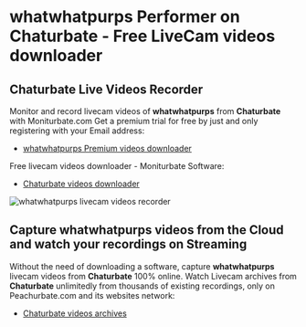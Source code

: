 # whatwhatpurps Performer on Chaturbate - Free LiveCam videos downloader

## Chaturbate Live Videos Recorder

Monitor and record livecam videos of **whatwhatpurps** from **Chaturbate** with Moniturbate.com
Get a premium trial for free by just and only registering with your Email address:
* [whatwhatpurps Premium videos downloader](https://moniturbate.com/request-demo-licence-key.html)

Free livecam videos downloader - Moniturbate Software:
* [Chaturbate videos downloader](https://moniturbate.com/moniturbate-download-software.html)

![whatwhatpurps livecam videos recorder](https://peachurnet.com/templates/moniturbate-software.png)


## Capture whatwhatpurps videos from the Cloud and watch your recordings on Streaming

Without the need of downloading a software, capture **whatwhatpurps** livecam videos from **Chaturbate** 100% online.
Watch Livecam archives from **Chaturbate** unlimitedly from thousands of existing recordings, only on Peachurbate.com and its websites network:
* [Chaturbate videos archives](https://peachurnet.com/)